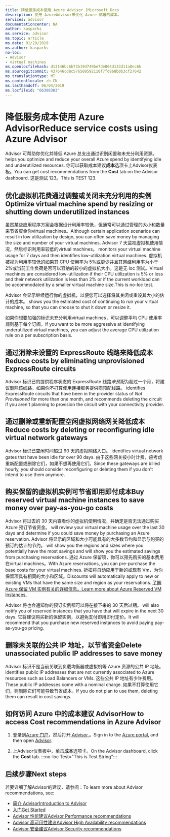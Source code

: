 ```yaml
---
title: 降低服务成本使用 Azure Advisor |Microsoft Docs
description: 使用 AzureAdvisor来优化 Azure 部署的成本。
services: advisor
documentationcenter: NA
author: kasparks
ms.service: advisor
ms.topic: article
ms.date: 01/29/2019
ms.author: kasparks
no-loc:
- Advisor
- virtual machines
ms.openlocfilehash: d13146bc6b73b19d749be7de064d133d11a8ec6b
ms.sourcegitcommit: 437646cd8c576560592110f7fd868b0b3cf27642
ms.translationtype: MT
ms.contentlocale: zh-CN
ms.lasthandoff: 06/04/2019
ms.locfileid: "66308383"
---
```

# <a name="reduce-service-costs-using-azure-opno-locadvisor"></a><span data-ttu-id="a5a2c-103">降低服务成本使用 Azure Advisor</span><span class="sxs-lookup"><span data-stu-id="a5a2c-103">Reduce service costs using Azure Advisor</span></span>

Advisor<span data-ttu-id="a5a2c-104"> 可帮助你优化并降低 Azure 总支出通过识别闲置和未充分利用资源。</span><span class="sxs-lookup"><span data-stu-id="a5a2c-104"> helps you optimize and reduce your overall Azure spend by identifying idle and underutilized resources.</span></span> <span data-ttu-id="a5a2c-105">你可以获取成本建议**成本**选项卡上Advisor仪表板。</span><span class="sxs-lookup"><span data-stu-id="a5a2c-105">You can get cost recommendations from the **Cost** tab on the Advisor dashboard.</span></span> <span data-ttu-id="a5a2c-106">这是测试 123。</span><span class="sxs-lookup"><span data-stu-id="a5a2c-106">This is TEST 123.</span></span>

## <a name="optimize-virtual-machine-spend-by-resizing-or-shutting-down-underutilized-instances"></a><span data-ttu-id="a5a2c-107">优化虚拟机花费通过调整或关闭未充分利用的实例</span><span class="sxs-lookup"><span data-stu-id="a5a2c-107">Optimize virtual machine spend by resizing or shutting down underutilized instances</span></span> 

<span data-ttu-id="a5a2c-108">虽然某些应用程序方案会根据设计利用率较低，但通常可以通过管理的大小和数量来节省资金你virtual machines。</span><span class="sxs-lookup"><span data-stu-id="a5a2c-108">Although certain application scenarios can result in low utilization by design, you can often save money by managing the size and number of your virtual machines.</span></span> Advisor<span data-ttu-id="a5a2c-109"> 7 天监视虚拟机使用情况，然后标识利用率较低的virtual machines。</span><span class="sxs-lookup"><span data-stu-id="a5a2c-109"> monitors your virtual machine usage for 7 days and then identifies low-utilization virtual machines.</span></span> <span data-ttu-id="a5a2c-110">虚拟机被视为利用率较低的如果其 CPU 使用率为 5%或更少并且其网络利用率为小于 2%或当前工作负荷是否可以容纳的较小的虚拟机大小。这是无 loc 测试。</span><span class="sxs-lookup"><span data-stu-id="a5a2c-110">Virtual machines are considered low-utilization if their CPU utilization is 5% or less and their network utilization is less than 2% or if the current workload can be accommodated by a smaller virtual machine size.This is no-loc test.</span></span>

Advisor<span data-ttu-id="a5a2c-111"> 会显示继续运行你的虚拟机，以便您可以选择将其关闭或重设其大小的估计的成本。</span><span class="sxs-lookup"><span data-stu-id="a5a2c-111"> shows you the estimated cost of continuing to run your virtual machine, so that you can choose to shut it down or resize it.</span></span>

<span data-ttu-id="a5a2c-112">如果你想要加强的标识未充分利用virtual machines，可以调整平均 CPU 使用率规则基于每个订阅。</span><span class="sxs-lookup"><span data-stu-id="a5a2c-112">If you want to be more aggressive at identifying underutilized virtual machines, you can adjust the average CPU utilization rule on a per subscription basis.</span></span>

## <a name="reduce-costs-by-eliminating-unprovisioned-expressroute-circuits"></a><span data-ttu-id="a5a2c-113">通过消除未设置的 ExpressRoute 线路来降低成本</span><span class="sxs-lookup"><span data-stu-id="a5a2c-113">Reduce costs by eliminating unprovisioned ExpressRoute circuits</span></span>

Advisor<span data-ttu-id="a5a2c-114"> 标识已的提供程序状态的 ExpressRoute 线路*未预配*为超过一个月，将建议删除该线路，如果你不打算使用连接服务提供商预配线路。</span><span class="sxs-lookup"><span data-stu-id="a5a2c-114"> identifies ExpressRoute circuits that have been in the provider status of *Not Provisioned* for more than one month, and recommends deleting the circuit if you aren't planning to provision the circuit with your connectivity provider.</span></span>

## <a name="reduce-costs-by-deleting-or-reconfiguring-idle-virtual-network-gateways"></a><span data-ttu-id="a5a2c-115">通过删除或重新配置空闲虚拟网络网关降低成本</span><span class="sxs-lookup"><span data-stu-id="a5a2c-115">Reduce costs by deleting or reconfiguring idle virtual network gateways</span></span>

Advisor<span data-ttu-id="a5a2c-116"> 标识已空闲时间超过 90 天的虚拟网络入口。</span><span class="sxs-lookup"><span data-stu-id="a5a2c-116"> identifies virtual network gates that have been idle for over 90 days.</span></span> <span data-ttu-id="a5a2c-117">由于这些网关按小时计费，应考虑重新配置或删除它们，如果不想再使用它们。</span><span class="sxs-lookup"><span data-stu-id="a5a2c-117">Since these gateways are billed hourly, you should consider reconfiguring or deleting them if you don't intend to use them anymore.</span></span> 

## <a name="buy-reserved-virtual-machine-instances-to-save-money-over-pay-as-you-go-costs"></a><span data-ttu-id="a5a2c-118">购买保留的虚拟机实例可节省即用即付成本</span><span class="sxs-lookup"><span data-stu-id="a5a2c-118">Buy reserved virtual machine instances to save money over pay-as-you-go costs</span></span>

Advisor<span data-ttu-id="a5a2c-119"> 将过去的 30 天内查看你的虚拟机使用情况，并确定是否无法通过购买 Azure 预订节省资金。</span><span class="sxs-lookup"><span data-stu-id="a5a2c-119"> will review your virtual machine usage over the last 30 days and determine if you could save money by purchasing an Azure reservation.</span></span> Advisor<span data-ttu-id="a5a2c-120"> 将显示的区域和大小可能具有的大多数节约和显示与购买的预订的估计的节约。</span><span class="sxs-lookup"><span data-stu-id="a5a2c-120"> will show you the regions and sizes where you potentially have the most savings and will show you the estimated savings from purchasing reservations.</span></span> <span data-ttu-id="a5a2c-121">通过 Azure 保留项，你可以预先购买的基本费用在virtual machines。</span><span class="sxs-lookup"><span data-stu-id="a5a2c-121">With Azure reservations, you can pre-purchase the base costs for your virtual machines.</span></span> <span data-ttu-id="a5a2c-122">折扣将自动应用于新的或现有 Vm，为你保留项具有相同的大小和区域。</span><span class="sxs-lookup"><span data-stu-id="a5a2c-122">Discounts will automatically apply to new or existing VMs that have the same size and region as your reservations.</span></span> [<span data-ttu-id="a5a2c-123">了解 Azure 保留 VM 实例有关的详细信息。</span><span class="sxs-lookup"><span data-stu-id="a5a2c-123">Learn more about Azure Reserved VM Instances.</span></span>](https://azure.microsoft.com/pricing/reserved-vm-instances/)

Advisor<span data-ttu-id="a5a2c-124"> 将也会通知你的预订实例都可以将在接下来的 30 天后过期。</span><span class="sxs-lookup"><span data-stu-id="a5a2c-124"> will also notify you of reserved instances that you have that will expire in the next 30 days.</span></span> <span data-ttu-id="a5a2c-125">它将建议购买新的保留实例，以避免支付即用即付定价。</span><span class="sxs-lookup"><span data-stu-id="a5a2c-125">It will recommend that you purchase new reserved instances to avoid paying pay-as-you-go pricing.</span></span>

## <a name="delete-unassociated-public-ip-addresses-to-save-money"></a><span data-ttu-id="a5a2c-126">删除未关联的公共 IP 地址，以节省资金</span><span class="sxs-lookup"><span data-stu-id="a5a2c-126">Delete unassociated public IP addresses to save money</span></span>

Advisor<span data-ttu-id="a5a2c-127"> 标识不是当前关联到负载均衡器或虚拟机等 Azure 资源的公共 IP 地址。</span><span class="sxs-lookup"><span data-stu-id="a5a2c-127"> identifies public IP addresses that are not currently associated to Azure resources such as Load Balancers or VMs.</span></span> <span data-ttu-id="a5a2c-128">这些公共 IP 地址有少许费用。</span><span class="sxs-lookup"><span data-stu-id="a5a2c-128">These public IP addresses come with a nominal charge.</span></span> <span data-ttu-id="a5a2c-129">如果不打算使用它们，则删除它们可能导致节省成本。</span><span class="sxs-lookup"><span data-stu-id="a5a2c-129">If you do not plan to use them, deleting them can result in cost savings.</span></span>

## <a name="how-to-access-cost-recommendations-in-azure-opno-locadvisor"></a><span data-ttu-id="a5a2c-130">如何访问 Azure 中的成本建议 Advisor</span><span class="sxs-lookup"><span data-stu-id="a5a2c-130">How to access Cost recommendations in Azure Advisor</span></span>

1. <span data-ttu-id="a5a2c-131">登录到[Azure 门户](https://portal.azure.com)，然后打开[ Advisor ](https://aka.ms/azureadvisordashboard)。</span><span class="sxs-lookup"><span data-stu-id="a5a2c-131">Sign in to the [Azure portal](https://portal.azure.com), and then open [Advisor](https://aka.ms/azureadvisordashboard).</span></span>

2.  <span data-ttu-id="a5a2c-132">上Advisor仪表板中，单击**成本**选项卡。</span><span class="sxs-lookup"><span data-stu-id="a5a2c-132">On the Advisor dashboard, click the **Cost** tab.</span></span>
:::no-loc Test="This is Test String":::
## <a name="next-steps"></a><span data-ttu-id="a5a2c-133">后续步骤</span><span class="sxs-lookup"><span data-stu-id="a5a2c-133">Next steps</span></span>

<span data-ttu-id="a5a2c-134">若要详细了解Advisor的建议，请参阅：</span><span class="sxs-lookup"><span data-stu-id="a5a2c-134">To learn more about Advisor recommendations, see:</span></span>
* <span data-ttu-id="a5a2c-135">[简介 Advisor](advisor-overview.md)</span><span class="sxs-lookup"><span data-stu-id="a5a2c-135">[Introduction to Advisor](advisor-overview.md)</span></span>
* [<span data-ttu-id="a5a2c-136">入门</span><span class="sxs-lookup"><span data-stu-id="a5a2c-136">Get Started</span></span>](advisor-get-started.md)
* <span data-ttu-id="a5a2c-137">[Advisor 性能建议](advisor-cost-recommendations.md)</span><span class="sxs-lookup"><span data-stu-id="a5a2c-137">[Advisor Performance recommendations](advisor-cost-recommendations.md)</span></span>
* <span data-ttu-id="a5a2c-138">[Advisor 高可用性建议](advisor-cost-recommendations.md)</span><span class="sxs-lookup"><span data-stu-id="a5a2c-138">[Advisor High Availability recommendations](advisor-cost-recommendations.md)</span></span>
* <span data-ttu-id="a5a2c-139">[Advisor 安全建议](advisor-cost-recommendations.md)</span><span class="sxs-lookup"><span data-stu-id="a5a2c-139">[Advisor Security recommendations](advisor-cost-recommendations.md)</span></span>
